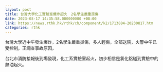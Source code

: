 ```yaml
---
layout: post
title: 台灣大學化工實驗室爆炸起火　2名學生嚴重燙傷
date: 2023-08-17 14:35:58.000000000 +08:00
link: https://news.rthk.hk/rthk/ch/component/k2/1713884-20230817.htm
categories: rthk
---
```


台灣大學近中午發生爆炸，2名學生嚴重燙傷，多人輕傷，全部送院，火警中午已受控制，正調查事故原因，

台北市消防接報後到場發現，化工系實驗室起火，初步相信是氯化鋁碰到實驗中的熱油起火。
